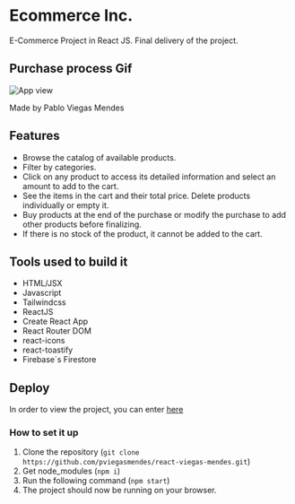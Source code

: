 # Ecommerce Inc.

E-Commerce Project in React JS.
Final delivery of the project.
## Purchase process Gif 

![App view](https://pviegasmendes.000webhostapp.com/assets/img/ecommerce-happy-path.gif)

Made by Pablo Viegas Mendes

## Features

- Browse the catalog of available products.
- Filter by categories.
- Click on any product to access its detailed information and select an amount to add to the cart.
- See the items in the cart and their total price. Delete products individually or empty it.
- Buy products at the end of the purchase or modify the purchase to add other products before finalizing.
- If there is no stock of the product, it cannot be added to the cart.



## Tools used to build it

- HTML/JSX
- Javascript
- Tailwindcss
- ReactJS
- Create React App
- React Router DOM
- react-icons
- react-toastify
- Firebase´s Firestore


## Deploy

In order to view the project, you can enter [here](https://react-viegas-mendes.vercel.app/)

### How to set it up

1. Clone the repository (`git clone https://github.com/pviegasmendes/react-viegas-mendes.git`)
2. Get node_modules (`npm i`)
3. Run the following command (`npm start`)
4. The project should now be running on your browser.

